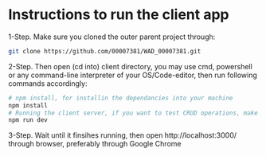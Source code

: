 # Instructions to run the client app

1-Step. Make sure you cloned the outer parent project through:

```bash
git clone https://github.com/00007381/WAD_00007381.git
```

2-Step. Then open (cd into) client directory, you may use cmd, powershell or any command-line interpreter of your OS/Code-editor, then run following commands accordingly:

```bash
# npm install, for installin the dependancies into your machine
npm install
# Running the client server, if you want to test CRUD operations, make suer that .net core server API is also running
npm run dev
```

3-Step. Wait until it finsihes running, then open http://localhost:3000/ through browser, preferably through Google Chrome
